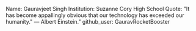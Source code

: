 Name: Gauravjeet Singh
Institution: Suzanne Cory High School
Quote: "It has become appallingly obvious that our technology has exceeded our humanity." — Albert Einstein."
github_user: GauravRocketBooster

